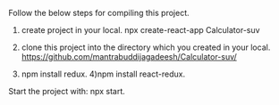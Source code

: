 Follow the below steps for compiling this project.

1) create project in your local.
   npx create-react-app Calculator-suv
2) clone this project into the directory which you created in your local.
   https://github.com/mantrabuddijagadeesh/Calculator-suv/
   
3) npm install redux.
4)npm install react-redux.

Start the project with: npx start. 
